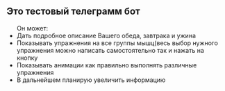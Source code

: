 <h2>Это тестовый телеграмм бот </h2>

<ul>
Он может:
<li>Дать подробное описание Вашего обеда, завтрака и ужина </li>
<li>Показывать упражнения на все группы мышц(весь выбор нужного упражнения можно написать самостоятельно так и нажать на кнопку</li>
<li>Показывать анимации как правильно выполнять различные упражнения </li>
<li>В дальнейшем планирую увеличить информацию</li>

</ul>
